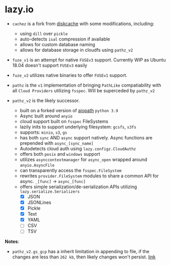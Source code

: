 
# lazy.io

- `cachez` is a fork from [diskcache](https://github.com/grantjenks/python-diskcache/) with some modifications, including: 
    - using `dill` over `pickle`
    - auto-detects `isal` compression if available
    - allows for custom database naming
    - allows for database storage in cloudfs using `pathz_v2`

- `fuze_v1` is an attempt for native `FUSEv3` support. Currently WIP as Ubuntu 18.04 doesn't support `FUSEv3` easily

- `fuze_v2` utilizes native binaries to offer `FUSEv1` support.

- `pathz` is the `v1` implementation of bringing `PathLike` compatiability with all `Cloud Providers` utilizing `fsspec`. Will be superceded by `pathz_v2`

- `pathz_v2` is the likely successor.
    - built on a forked version of [aiopath](https://github.com/alexdelorenzo/aiopath) `python 3.9`
    - Async built around `anyio`
    - cloud support built on `fsspec` FileSystems
    - lazily inits to support underlying filesystem: `gcsfs`, `s3fs`
    - supports: `minio`, `s3`, `gs`
    - has both `sync` AND `async` support natively. Async functions are prepended with `async_[sync_name]`
    - Autodetects cloud auth using `lazy.configz.CloudAuthz`
    - offers both `posix` and `windows` support
    - utilizes `asynccontextmanager` for `async_open` wrapped around `anyio.AsyncFile`
    - can transparently access the `fsspec.FileSystem`
    - rewrites `provider.FileSystem` modules to share a common API for async. `_[func]` -> `async_[func]`
    - offers simple serialization/de-serialization APIs utilizing `lazy.serialize.Serializers`
        - [x] JSON
        - [x] JSONLines
        - [x] Pickle
        - [x] Text
        - [x] YAML
        - [ ] CSV
        - [ ] TSV

**Notes**:

- `pathz_v2.gs_gcp` has a inherit limitation in appending to file, if the changes are less than `262 kb`, then likely changes won't persist. [link](https://github.com/fsspec/gcsfs/issues/389)

